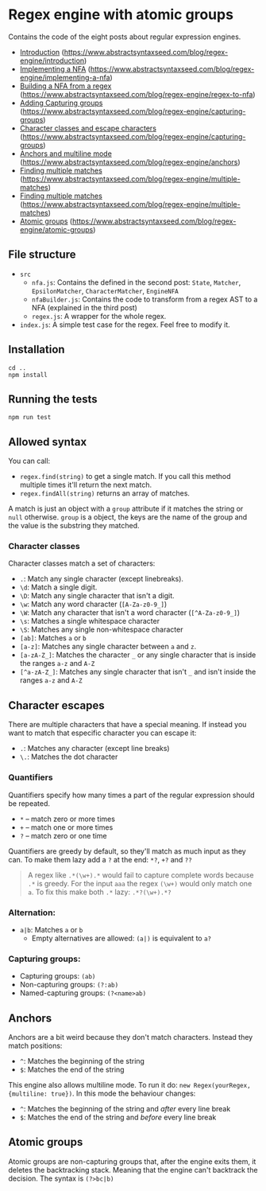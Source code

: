 # Regex engine with atomic groups

Contains the code of the eight posts about regular expression engines.
* [Introduction](https://www.abstractsyntaxseed.com/blog/regex-engine/introduction) (https://www.abstractsyntaxseed.com/blog/regex-engine/introduction)
* [Implementing a NFA](https://www.abstractsyntaxseed.com/blog/regex-engine/implementing-a-nfa) (https://www.abstractsyntaxseed.com/blog/regex-engine/implementing-a-nfa)
* [Building a NFA from a regex](https://www.abstractsyntaxseed.com/blog/regex-engine/regex-to-nfa) (https://www.abstractsyntaxseed.com/blog/regex-engine/regex-to-nfa)
* [Adding Capturing groups](https://www.abstractsyntaxseed.com/blog/regex-engine/capturing-groups) (https://www.abstractsyntaxseed.com/blog/regex-engine/capturing-groups)
* [Character classes and escape characters](https://www.abstractsyntaxseed.com/blog/regex-engine/character-classes) (https://www.abstractsyntaxseed.com/blog/regex-engine/capturing-groups)
* [Anchors and multiline mode](https://www.abstractsyntaxseed.com/blog/regex-engine/anchors) (https://www.abstractsyntaxseed.com/blog/regex-engine/anchors)
* [Finding multiple matches](https://www.abstractsyntaxseed.com/blog/regex-engine/multiple-matches) (https://www.abstractsyntaxseed.com/blog/regex-engine/multiple-matches)
* [Finding multiple matches](https://www.abstractsyntaxseed.com/blog/regex-engine/multiple-matches) (https://www.abstractsyntaxseed.com/blog/regex-engine/multiple-matches)
* [Atomic groups](https://www.abstractsyntaxseed.com/blog/regex-engine/atomic-groups) (https://www.abstractsyntaxseed.com/blog/regex-engine/atomic-groups)

## File structure
* `src`
    * `nfa.js`: Contains the defined in the second post: `State`, `Matcher`, `EpsilonMatcher`, `CharacterMatcher`, `EngineNFA`
    * `nfaBuilder.js`: Contains the code to transform from a regex AST to a NFA (explained in the third post)
    * `regex.js`: A wrapper for the whole regex.
* `index.js`: A simple test case for the regex. Feel free to modify it.

## Installation
```
cd ..
npm install
``` 
## Running the tests 
```
npm run test
``` 

## Allowed syntax
You can call:
* `regex.find(string)` to get a single match. If you call this method multiple times it'll return the next match.
* `regex.findAll(string)` returns an array of matches.

A match is just an object with a `group` attribute if it matches the string or `null` otherwise. `group` is a object, 
the keys are the name of the group and the value is the substring they matched.

### Character classes
Character classes match a set of characters:
* `.`: Match any single character (except linebreaks).
* `\d`: Match a single digit.
* `\D`: Match any single character that isn't a digit.
* `\w`: Match any word character (`[A-Za-z0-9_]`)
* `\W`: Match any character that isn't a word character (`[^A-Za-z0-9_]`)
* `\s`: Matches a single whitespace character
* `\S`: Matches any single non-whitespace character
* `[ab]`: Matches `a` or `b`
* `[a-z]`: Matches any single character between `a` and `z`.
* `[a-zA-Z_]`: Matches the character `_` or any single character that is inside the ranges `a-z` and `A-Z`
* `[^a-zA-Z_]`: Matches any single character that isn't `_` and isn't inside the ranges `a-z` and `A-Z`

## Character escapes
There are multiple characters that have a special meaning. If instead you want to match that especific character you can escape it:
* `.`: Matches any character (except line breaks)
* `\.`: Matches the dot character

### Quantifiers
Quantifiers specify how many times a part of the regular expression should be repeated.
* `*` – match zero or more times
* `+` – match one or more times
* `?` – match zero or one time

Quantifiers are greedy by default, so they'll match as much input as they can. To make them lazy add a `?` at the end: `*?`, `+?` and `??`

> A regex like `.*(\w+).*` would fail to capture complete words because `.*` is greedy. For the input `aaa` the regex `(\w+)` would 
> only match one `a`. To fix this make both `.*` lazy: `.*?(\w+).*?`

### Alternation:
* `a|b`: Matches `a` or `b`
    * Empty alternatives are allowed: `(a|)` is equivalent to `a?`

### Capturing groups:
* Capturing groups: `(ab)`
* Non-capturing groups: `(?:ab)`
* Named-capturing groups: `(?<name>ab)`

## Anchors
Anchors are a bit weird because they don't match characters. Instead they match positions:
* `^`: Matches the beginning of the string
* `$`: Matches the end of the string

This engine also allows multiline mode. To run it do: `new Regex(yourRegex, {multiline: true})`. In this mode the behaviour changes:
* `^`: Matches the beginning of the string and *after* every line break
* `$`: Matches the end of the string and *before* every line break

## Atomic groups
Atomic groups are non-capturing groups that, after the engine exits them, it deletes the backtracking stack. Meaning that the engine can't backtrack the decision.
The syntax is `(?>bc|b)`